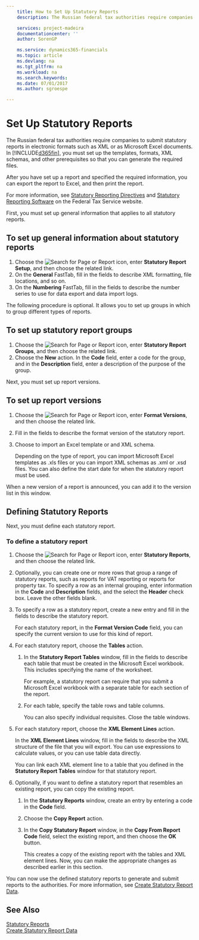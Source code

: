 ```yaml
---
    title: How to Set Up Statutory Reports
    description: The Russian federal tax authorities require companies to submit statutory reports in electronic formats such as XML or as Microsoft Excel documents. In Business Central, you must set up the templates, formats, XML schemas, and other prerequisites so that you can generate the required files.

    services: project-madeira
    documentationcenter: ''
    author: SorenGP

    ms.service: dynamics365-financials
    ms.topic: article
    ms.devlang: na
    ms.tgt_pltfrm: na
    ms.workload: na
    ms.search.keywords:
    ms.date: 07/01/2017
    ms.author: sgroespe

---
```

# Set Up Statutory Reports
The Russian federal tax authorities require companies to submit statutory reports in electronic formats such as XML or as Microsoft Excel documents. In [!INCLUDE[d365fin](../../includes/d365fin_md.md)], you must set up the templates, formats, XML schemas, and other prerequisites so that you can generate the required files.  

After you have set up a report and specified the required information, you can export the report to Excel, and then print the report.  

For more information, see [Statutory Reporting Directives](http://go.microsoft.com/fwlink/?LinkId=216143) and [Statutory Reporting Software](http://go.microsoft.com/fwlink/?LinkId=216142) on the Federal Tax Service website.  

First, you must set up general information that applies to all statutory reports.  

## To set up general information about statutory reports  

1.  Choose the ![Search for Page or Report](../../media/ui-search/search_small.png "Search for Page or Report icon") icon, enter **Statutory Report Setup**, and then choose the related link.  
2.  On the **General** FastTab, fill in the fields to describe XML formatting, file locations, and so on.  
3.  On the **Numbering** FastTab, fill in the fields to describe the number series to use for data export and data import logs.  

The following procedure is optional. It allows you to set up groups in which to group different types of reports.  

## To set up statutory report groups  

1.  Choose the ![Search for Page or Report](../../media/ui-search/search_small.png "Search for Page or Report icon") icon, enter **Statutory Report Groups**, and then choose the related link.  
2.  Choose the **New** action. In the **Code** field, enter a code for the group, and in the **Description** field, enter a description of the purpose of the group.  

Next, you must set up report versions.  

## To set up report versions  

1.  Choose the ![Search for Page or Report](../../media/ui-search/search_small.png "Search for Page or Report icon") icon, enter **Format Versions**, and then choose the related link.  
2.  Fill in the fields to describe the format version of the statutory report.  
3.  Choose to import an Excel template or and XML schema.  

    Depending on the type of report, you can import Microsoft Excel templates as .xls files or you can import XML schemas as .xml or .xsd files. You can also define the start date for when the statutory report must be used.  

When a new version of a report is announced, you can add it to the version list in this window.  

## Defining Statutory Reports  
Next, you must define each statutory report.  

### To define a statutory report  

1.  Choose the ![Search for Page or Report](../../media/ui-search/search_small.png "Search for Page or Report icon") icon, enter **Statutory Reports**, and then choose the related link.  
2.  Optionally, you can create one or more rows that group a range of statutory reports, such as reports for VAT reporting or reports for property tax. To specify a row as an internal grouping, enter information in the **Code** and **Description** fields, and the select the **Header** check box. Leave the other fields blank.  
3.  To specify a row as a statutory report, create a new entry and fill in the fields to describe the statutory report.  

    For each statutory report, in the **Format Version Code** field, you can specify the current version to use for this kind of report.  

4.  For each statutory report, choose the **Tables** action.  

    1.  In the **Statutory Report Tables** window, fill in the fields to describe each table that must be created in the Microsoft Excel workbook. This includes specifying the name of the worksheet.  

        For example, a statutory report can require that you submit a Microsoft Excel workbook with a separate table for each section of the report.  

    2.  For each table, specify the table rows and table columns.  

        You can also specify individual requisites. Close the table windows.  

5.  For each statutory report, choose the **XML Element Lines** action.  

    In the **XML Element Lines** window, fill in the fields to describe the XML structure of the file that you will export. You can use expressions to calculate values, or you can use table data directly.  

    You can link each XML element line to a table that you defined in the **Statutory Report Tables** window for that statutory report.  

6.  Optionally, if you want to define a statutory report that resembles an existing report, you can copy the existing report.  

    1.  In the **Statutory Reports** window, create an entry by entering a code in the **Code** field.  
    2.  Choose the **Copy Report** action.  
    3.  In the **Copy Statutory Report** window, in the **Copy From Report Code** field, select the existing report, and then choose the **OK** button.  

        This creates a copy of the existing report with the tables and XML element lines. Now, you can make the appropriate changes as described earlier in this section.  

You can now use the defined statutory reports to generate and submit reports to the authorities. For more information, see [Create Statutory Report Data](how-to-create-statutory-report-data.md).  

## See Also  
 [Statutory Reports](statutory-reports.md)   
 [Create Statutory Report Data](how-to-create-statutory-report-data.md)
